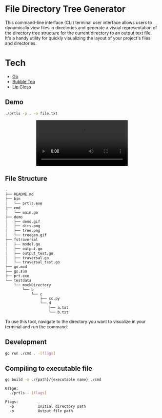 # File Directory Tree Generator

This command-line interface (CLI) terminal user interface allows users to dynamically view files in directories and generate a visual representation of the directory tree structure for the current directory to an output text file. It's a handy utility for quickly visualizing the layout of your project's files and directories.

# Tech
- [Go](https://go.dev/)
- [Bubble Tea](https://github.com/charmbracelet/bubbletea)
- [Lip Gloss](https://github.com/charmbracelet/lipgloss)

## Demo
```bash
./prtls -p . -o file.txt
```
<div align="center">
  <video src="https://github.com/BvChung/prtls/assets/88690065/b8b31ff5-37b1-4517-a67f-b5301551de8e"></video>
</div>

## File Structure

```bash
.                            
├── README.md                
├── bin                      
│   └── prtls.exe            
├── cmd                      
│   └── main.go              
├── demo                     
│   ├── demo.gif             
│   ├── dirs.png             
│   ├── tree.png             
│   └── treegen.gif          
├── fstraversal              
│   ├── model.go             
│   ├── output.go            
│   ├── output_test.go       
│   ├── traversal.go         
│   └── traversal_test.go    
├── go.mod                   
├── go.sum                   
├── prt.exe                  
└── testdata                 
    └── mockDirectory        
        └── b                
            └── c            
                ├── cc.py    
                └── d        
                    ├── a.txt
                    └── b.txt
```

To use this tool, navigate to the directory you want to visualize in your terminal and run the command:

## Development
```bash
go run ./cmd . -[flags]
```

## Compiling to executable file
```bash
go build -o ./{path}/{executable name} ./cmd

Usage:
  ./prtls - [flags]

Flags:
  -p           Initial directory path
  -o           Output file path
```


